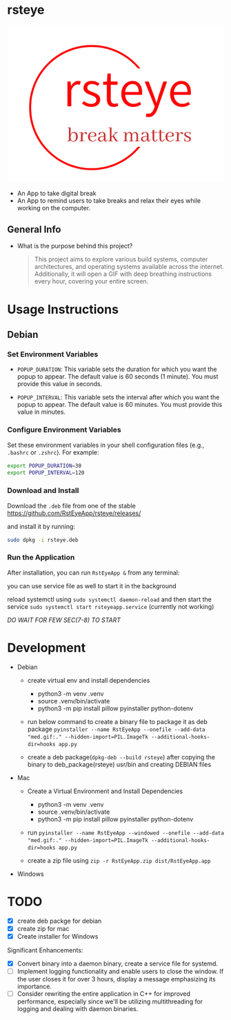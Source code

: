 # rsteye

  ![RstEyeApp](rsteye.png)

  - An App to take digital break
  - An App to remind users to take breaks and relax their eyes while working on the computer.

## General Info 

  - What is the purpose behind this project?
    
    > This project aims to explore various build systems, computer architectures, and operating systems available across the internet. Additionally, it will open a GIF with deep breathing instructions every hour, covering your entire screen.


# Usage Instructions

## Debian

### Set Environment Variables

  - `POPUP_DURATION`: This variable sets the duration for which you want the popup to appear. The default value is 60 seconds (1 minute). You must provide this value in seconds.

  - `POPUP_INTERVAL`: This variable sets the interval after which you want the popup to appear. The default value is 60 minutes. You must provide this value in minutes.

### Configure Environment Variables

  Set these environment variables in your shell configuration files (e.g., `.bashrc` or `.zshrc`). For example:

  ```sh
  export POPUP_DURATION=30
  export POPUP_INTERVAL=120
  ```

### Download and Install

  Download the `.deb` file from one of the stable https://github.com/RstEyeApp/rsteye/releases/ 
  
  and install it by running:

  ```sh
  sudo dpkg -i rsteye.deb
  ```

### Run the Application

  After installation, you can run `RstEyeApp &` from any terminal:
  
  you can use service file as well to start it in the background 

  reload systemctl using `sudo systemctl daemon-reload` and then start the service `sudo systemctl start rsteyeapp.service` (currently not working)

  *DO WAIT FOR FEW SEC(7-8) TO START*


# Development 

  - Debian 

    - create virtual env and install dependencies 
      - python3 -m venv .venv
      - source .venv/bin/activate
      - python3 -m pip install pillow pyinstaller python-dotenv

    - run below command to create a binary file to package it as deb package 
      `pyinstaller --name RstEyeApp --onefile --add-data "med.gif:." --hidden-import=PIL.ImageTk --additional-hooks-dir=hooks app.py`    
    
    - create a deb package(`dpkg-deb --build rsteye`) after copying the binary to deb_package(rsteye) usr/bin and creating DEBIAN files  

  - Mac

     - Create a Virtual Environment and Install Dependencies
       - python3 -m venv .venv
       - source .venv/bin/activate
       - python3 -m pip install pillow pyinstaller python-dotenv
  
     - run 
       `pyinstaller --name RstEyeApp --windowed --onefile --add-data "med.gif:." --hidden-import=PIL.ImageTk --additional-hooks-dir=hooks app.py` 
     
     - create a zip file using `zip -r RstEyeApp.zip dist/RstEyeApp.app`


  - Windows


# TODO

 - [X] create deb packge for debian  
 - [X] create zip for mac 
 - [X] Create installer for Windows 

  Significant Enhancements:

 - [X] Convert binary into a daemon binary, create a service file for systemd.
 - [ ] Implement logging functionality and enable users to close the window. If the user closes it for over 3 hours, display a message emphasizing its  importance.
 - [ ] Consider rewriting the entire application in C++ for improved performance, especially since we'll be utilizing multithreading for logging and dealing with daemon binaries.
